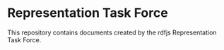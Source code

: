# Representation Task Force

This repository contains documents created by the rdfjs Representation Task Force.